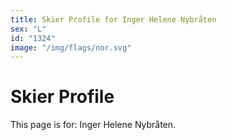 ```yaml
---
title: Skier Profile for Inger Helene Nybråten
sex: "L"
id: "1324"
image: "/img/flags/nor.svg" 
---
```


# Skier Profile

This page is for: Inger Helene Nybråten.
    
